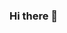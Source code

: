 ### Hi there 👋

<!--
**a0xshith/a0xshith** is a ✨ _special_ ✨ repository because its `README.md` (this file) appears on your GitHub profile.

Here are some ideas to get you started:

- 🔭 I’m currently working on Binary Exploitation with teambi0s
- 🌱 I’m currently learning ...
- 👯 I’m looking to collaborate on ...
- 🤔 I’m looking for help with ...
- 💬 Ask me about ...
- 📫 How to reach me: sakshith0027@gmail.com
- 😄 Pronouns: he/him/his
- ⚡ Fun fact: ...
-->
